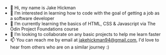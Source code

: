 - 👋 Hi, my name is Jake Hickman
- 👀 I’m interested in learning how to code with the goal of getting a job as a software developer
- 🌱 I’m currently learning the basics of HTML, CSS & Javascript via The Odin Project Foundations course
- 💞️ I’m looking to collaborate on any basic projects to help me learn faster
- 📫 You can reach me by email at jakehickman94@gmail.com, I'd love to hear from others who are on a similar journey :)

<!---
jakehickman94/jakehickman94 is a ✨ special ✨ repository because its `README.md` (this file) appears on your GitHub profile.
You can click the Preview link to take a look at your changes.
--->
